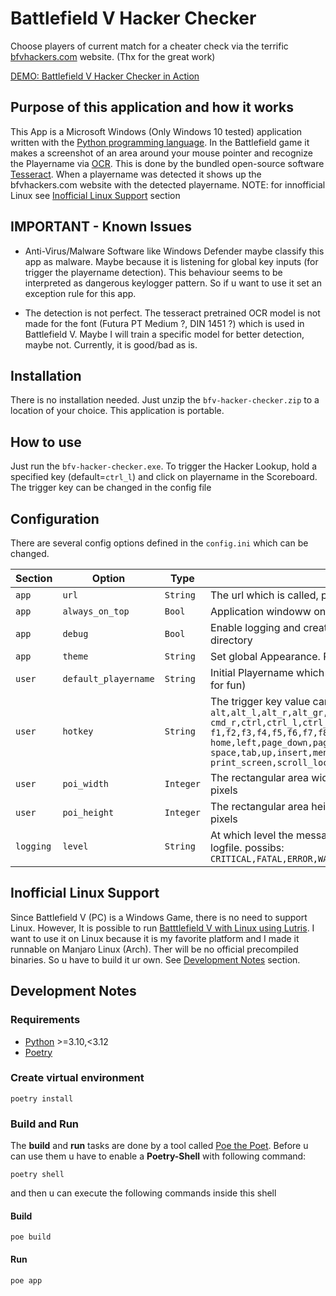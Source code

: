 # Battlefield V Hacker Checker

Choose players of current match for a cheater check via the terrific [bfvhackers.com](https://bfvhackers.com/) website.
(Thx for the great work)

[DEMO: Battlefield V Hacker Checker in Action](https://www.youtube.com/watch?v=5wt4q2CYWj4)

## Purpose of this application and how it works

This App is a Microsoft Windows (Only Windows 10 tested) application written with the
[Python programming language](https://en.wikipedia.org/wiki/Python_(programming_language)).
In the Battlefield game it makes a screenshot of an area around your mouse pointer and recognize the Playername via
[OCR](https://en.wikipedia.org/wiki/Optical_character_recognition). This is done by the bundled open-source software
[Tesseract](https://en.wikipedia.org/wiki/Tesseract_(software)).
When a playername was detected it shows up the bfvhackers.com website with the detected playername.
NOTE: for innofficial Linux see [Inofficial Linux Support](#inofficial-linux-support) section

## IMPORTANT - Known Issues

- Anti-Virus/Malware Software like Windows Defender maybe classify this app as malware. Maybe because
  it is listening for global key inputs (for trigger the playername detection). This behaviour seems to be interpreted
  as dangerous keylogger pattern. So if u want to use it set an exception rule for this app.

- The detection is not perfect. The tesseract pretrained OCR model is not made for the
  font (Futura PT Medium ?, DIN 1451 ?) which is used in Battlefield V.
  Maybe I will train a specific model for better detection, maybe not. Currently, it is good/bad as is.

## Installation

There is no installation needed. Just unzip the `bfv-hacker-checker.zip`
to a location of your choice. This application is portable.

## How to use

Just run the `bfv-hacker-checker.exe`.
To trigger the Hacker Lookup, hold a specified key (default=`ctrl_l`)
and click on playername in the Scoreboard.
The trigger key can be changed in the config file

## Configuration

There are several config options defined in the `config.ini` which can be changed.

| Section   | Option               | Type      | Description                                                                                                                                                                                                                                                                                                                                     | 
|-----------|----------------------|-----------|-------------------------------------------------------------------------------------------------------------------------------------------------------------------------------------------------------------------------------------------------------------------------------------------------------------------------------------------------|
| `app`     | `url`                | `String`  | The url which is called, pattern: `<url>?name=<playername>`                                                                                                                                                                                                                                                                                     |
| `app`     | `always_on_top`      | `Bool`    | Application windoww on top of all open windows                                                                                                                                                                                                                                                                                                  |
| `app`     | `debug`              | `Bool`    | Enable logging and create temporary images in the `data` directory                                                                                                                                                                                                                                                                              |
| `app`     | `theme`              | `String`  | Set global Appearance. Possibs;  `none,auto,dark,light`                                                                                                                                                                                                                                                                                         |
| `user`    | `default_playername` | `String`  | Initial Playername which is looked for (Makes no sense - just for fun)                                                                                                                                                                                                                                                                          |
| `user`    | `hotkey`             | `String`  | The trigger key value can be: <br/>`alt,alt_l,alt_r,alt_gr,backspace,caps_lock,cmd,cmd_l,`<br/>`cmd_r,ctrl,ctrl_l,ctrl_r,delete,down,end,enter,esc,`<br/>`f1,f2,f3,f4,f5,f6,f7,f8,f9,f10,f11,f12,`<br/>`home,left,page_down,page_up,right,shift,shift_l,shift_r,`<br/>`space,tab,up,insert,menu,num_lock,pause,`<br/>`print_screen,scroll_lock` |
| `user`    | `poi_width`          | `Integer` | The rectangular area width around the mousepointer in pixels                                                                                                                                                                                                                                                                                    |
| `user`    | `poi_height`         | `Integer` | The rectangular area height around the mousepointer in pixels                                                                                                                                                                                                                                                                                   |
| `logging` | `level`              | `String`  | At which level the messages should be included in the logfile. possibs:<br/>`CRITICAL,FATAL,ERROR,WARNING,INFO,DEBUG,NOTSET`                                                                                                                                                                                                                    |

## Inofficial Linux Support

Since Battlefield V (PC) is a Windows Game, there is no need to support Linux.
However, It is possible to run [Batttlefield V with Linux using Lutris](https://lutris.net/games/battlefield-v/).
I want to use it on Linux because it is my favorite platform and I made it runnable on Manjaro Linux (Arch).
Ther will be no official precompiled binaries. So u have to build it ur own. See [Development Notes](#development-notes)
section.

## Development Notes

### Requirements

- [Python](https://www.python.org/) >=3.10,<3.12
- [Poetry](https://python-poetry.org)

### Create virtual environment

```shell
poetry install
```

### Build and Run

The **build** and **run** tasks are done by a tool called [Poe the Poet](https://github.com/nat-n/poethepoet).
Before u can use them u have to enable a **Poetry-Shell** with following command:

```shell
poetry shell
```

and then u can execute the following commands inside this shell

#### Build

```shell
poe build
```

#### Run

```shell
poe app
```
